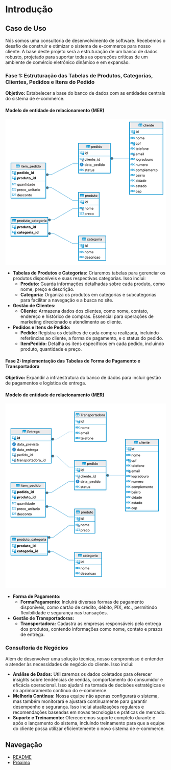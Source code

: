 # Introdução

## Caso de Uso

Nós somos uma consultoria de desenvolvimento de software. Recebemos o desafio de construir e otimizar o sistema de e-commerce para nosso cliente. A base deste projeto será a estruturação de um banco de dados robusto, projetado para suportar todas as operações críticas de um ambiente de comércio eletrônico dinâmico e em expansão.

### Fase 1: Estruturação das Tabelas de Produtos, Categorias, Clientes, Pedidos e Itens do Pedido
**Objetivo:** Estabelecer a base do banco de dados com as entidades centrais do sistema de e-commerce.

#### Modelo de entidade de relacionamento (MER)
![mer-v1.0.0.png](imagens%2Fmer-v1.0.0.png)

- **Tabelas de Produtos e Categorias:** Criaremos tabelas para gerenciar os produtos disponíveis e suas respectivas categorias. Isso inclui:
  - **Produto:** Guarda informações detalhadas sobre cada produto, como nome, preço e descrição.
  - **Categoria:** Organiza os produtos em categorias e subcategorias para facilitar a navegação e a busca no site.
- **Gestão de Clientes:**
  - **Cliente:** Armazena dados dos clientes, como nome, contato, endereço e histórico de compras. Essencial para operações de marketing direcionado e atendimento ao cliente.
- **Pedidos e Itens de Pedido:**
  - **Pedido:** Registra os detalhes de cada compra realizada, incluindo referências ao cliente, a forma de pagamento, e o status do pedido.
  - **ItemPedido:** Detalha os itens específicos em cada pedido, incluindo produto, quantidade e preço.

#### Fase 2: Implementação das Tabelas de Forma de Pagamento e Transportadora
**Objetivo:** Expandir a infraestrutura do banco de dados para incluir gestão de pagamentos e logística de entrega.

#### Modelo de entidade de relacionamento (MER)
![mer-v.1.1.0.png](imagens%2Fmer-v.1.1.0.png)

- **Forma de Pagamento:**
  - **FormaPagamento:** Incluirá diversas formas de pagamento disponíveis, como cartão de crédito, débito, PIX, etc., permitindo flexibilidade e segurança nas transações.
- **Gestão de Transportadoras:**
  - **Transportadora:** Cadastra as empresas responsáveis pela entrega dos produtos, contendo informações como nome, contato e prazos de entrega.

### Consultoria de Negócios
Além de desenvolver uma solução técnica, nosso compromisso é entender e atender às necessidades de negócio do cliente. Isso inclui:

- **Análise de Dados:** Utilizaremos os dados coletados para oferecer insights sobre tendências de vendas, comportamento do consumidor e eficácia operacional. Isso ajudará na tomada de decisões estratégicas e no aprimoramento contínuo do e-commerce.
- **Melhoria Contínua:** Nossa equipe não apenas configurará o sistema, mas também monitorará e ajustará continuamente para garantir desempenho e segurança. Isso inclui atualizações regulares e recomendações baseadas em novas tecnologias e práticas de mercado.
- **Suporte e Treinamento:** Ofereceremos suporte completo durante e após o lançamento do sistema, incluindo treinamento para que a equipe do cliente possa utilizar eficientemente o novo sistema de e-commerce.

## Navegação
- [README](README.md)
- [Próximo](02-introducao-sql.md)
